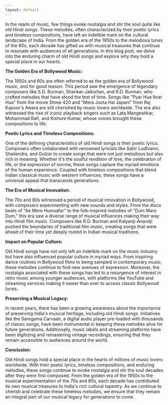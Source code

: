 ```yaml
---
layout: default
---
```



In the realm of music, few things evoke nostalgia and stir the soul quite like old Hindi songs. These melodies, often characterized by their poetic lyrics and timeless compositions, have left an indelible mark on the cultural landscape of India. From the golden era of the 1950s to the melodious tunes of the 90s, each decade has gifted us with musical treasures that continue to resonate with audiences of all generations. In this blog post, we delve into the enduring charm of old Hindi songs and explore why they hold a special place in our hearts.

<b>The Golden Era of Bollywood Music:</b>

The 1950s and 60s are often referred to as the golden era of Bollywood music, and for good reason. This period saw the emergence of legendary composers like S.D. Burman, Shankar-Jaikishan, and R.D. Burman, who crafted melodies that have stood the test of time. Songs like "Pyar Hua Ikrar Hua" from the movie Shree 420 and "Mera Joota Hai Japani" from Raj Kapoor's Awara are still cherished by music lovers worldwide. The era also witnessed the rise of iconic playback singers such as Lata Mangeshkar, Mohammad Rafi, and Kishore Kumar, whose voices brought these compositions to life.

<b>Poetic Lyrics and Timeless Compositions:</b>

One of the defining characteristics of old Hindi songs is their poetic lyrics. Composers often collaborated with renowned lyricists like Sahir Ludhianvi, Shailendra, and Gulzar to create songs that were not just melodious but also rich in meaning. Whether it's the soulful rendition of love, the celebration of life, or the expression of sorrow, these songs capture the myriad emotions of the human experience. Coupled with timeless compositions that blend Indian classical music with western influences, these songs have a universal appeal that transcends generations.

<b>The Era of Musical Innovation:</b>

The 70s and 80s witnessed a period of musical innovation in Bollywood, with composers experimenting with new sounds and styles. From the disco beats of "Ae Mere Humsafar" to the folk-inspired melodies of "Dum Maro Dum," this era saw a diverse range of musical influences making their way into Hindi film music. Composers like R.D. Burman and Kalyanji-Anandji pushed the boundaries of traditional film music, creating songs that were ahead of their time yet deeply rooted in Indian musical traditions.

<b>Impact on Popular Culture:</b>

Old Hindi songs have not only left an indelible mark on the music industry but have also influenced popular culture in myriad ways. From inspiring dance routines in Bollywood films to being sampled in contemporary music, these melodies continue to find new avenues of expression. Moreover, the nostalgia associated with these songs has led to a resurgence of interest in retro music among younger audiences, with platforms like YouTube and streaming services making it easier than ever to access classic Bollywood tunes.

<b>Preserving a Musical Legacy:</b>

In recent years, there has been a growing awareness about the importance of preserving India's musical heritage, including old Hindi songs. Initiatives like the Saregama Carvaan, a digital audio player pre-loaded with thousands of classic songs, have been instrumental in keeping these melodies alive for future generations. Additionally, music labels and streaming platforms have been digitizing and remastering vintage recordings, ensuring that they remain accessible to audiences around the world.

<b>Conclusion:</b>

Old Hindi songs hold a special place in the hearts of millions of music lovers worldwide. With their poetic lyrics, timeless compositions, and enduring melodies, these songs continue to evoke nostalgia and stir the soul decades after they were first composed. From the golden era of the 1950s to the musical experimentation of the 70s and 80s, each decade has contributed its own musical treasures to India's rich cultural tapestry. As we continue to cherish and celebrate these timeless melodies, we ensure that they remain an integral part of our musical legacy for generations to come.


